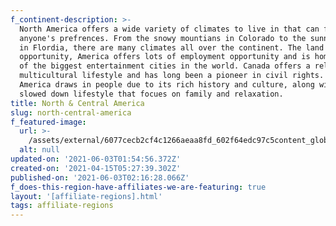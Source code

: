 ```yaml
---
f_continent-description: >-
  North America offers a wide variety of climates to live in that can fit
  anyone's prefrences. From the snowy mountians in Colorado to the sunny beaches
  in Flordia, there are many climates all over the continent. The land of
  opportunity, America offers lots of employment opportunity and is home to some
  of the biggest entertainment cities in the world. Canada offers a relaxed and
  multicultural lifestyle and has long been a pioneer in civil rights. Central
  America draws in people due to its rich history and culture, along with the
  slowed down lifestyle that focues on family and relaxation.
title: North & Central America
slug: north-central-america
f_featured-image:
  url: >-
    /assets/external/6077cecb2cf4c1266aeaa8fd_602f64edc97c5content_global-properties-north-america.jpeg
  alt: null
updated-on: '2021-06-03T01:54:56.372Z'
created-on: '2021-04-15T05:27:39.302Z'
published-on: '2021-06-03T02:16:28.066Z'
f_does-this-region-have-affiliates-we-are-featuring: true
layout: '[affiliate-regions].html'
tags: affiliate-regions
---
```




